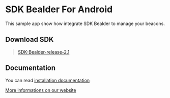 # SDK Bealder For Android

This sample app show how integrate SDK Bealder to manage your beacons.

## Download SDK

> [SDK-Bealder-release-2.1](https://github.com/bealder/SDK-Android/releases/tag/2.1)

## Documentation

You can read [installation documentation](https://github.com/bealder/SDK-Android/blob/master/DOCS.md)

[More informations on our website](http://bealder.com)




